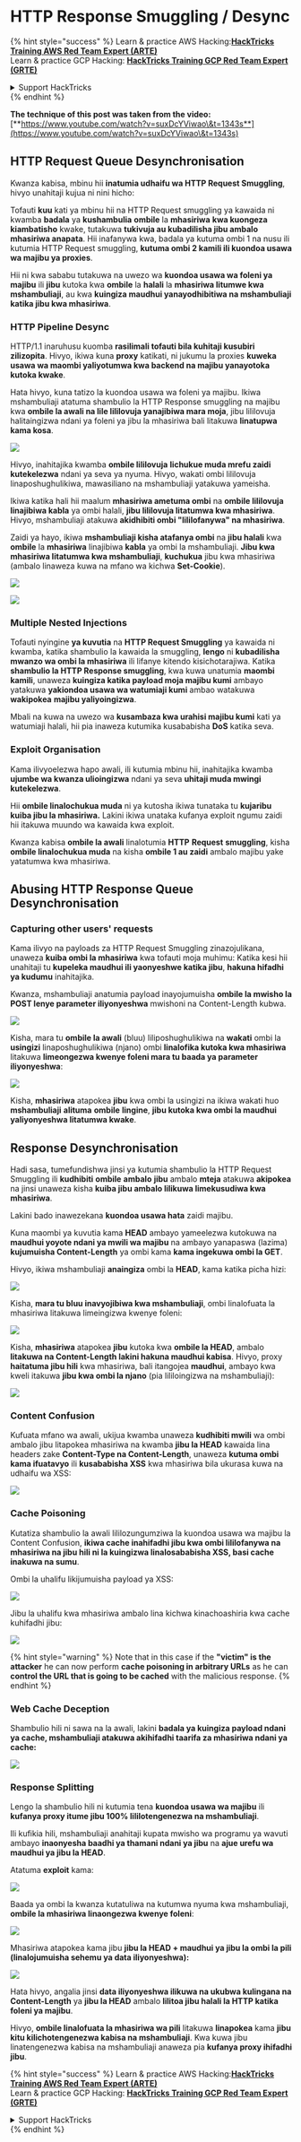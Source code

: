 # HTTP Response Smuggling / Desync

{% hint style="success" %}
Learn & practice AWS Hacking:<img src="/.gitbook/assets/arte.png" alt="" data-size="line">[**HackTricks Training AWS Red Team Expert (ARTE)**](https://training.hacktricks.xyz/courses/arte)<img src="/.gitbook/assets/arte.png" alt="" data-size="line">\
Learn & practice GCP Hacking: <img src="/.gitbook/assets/grte.png" alt="" data-size="line">[**HackTricks Training GCP Red Team Expert (GRTE)**<img src="/.gitbook/assets/grte.png" alt="" data-size="line">](https://training.hacktricks.xyz/courses/grte)

<details>

<summary>Support HackTricks</summary>

* Check the [**subscription plans**](https://github.com/sponsors/carlospolop)!
* **Join the** 💬 [**Discord group**](https://discord.gg/hRep4RUj7f) or the [**telegram group**](https://t.me/peass) or **follow** us on **Twitter** 🐦 [**@hacktricks\_live**](https://twitter.com/hacktricks\_live)**.**
* **Share hacking tricks by submitting PRs to the** [**HackTricks**](https://github.com/carlospolop/hacktricks) and [**HackTricks Cloud**](https://github.com/carlospolop/hacktricks-cloud) github repos.

</details>
{% endhint %}

**The technique of this post was taken from the video:** [**https://www.youtube.com/watch?v=suxDcYViwao\&t=1343s**](https://www.youtube.com/watch?v=suxDcYViwao\&t=1343s)

## HTTP Request Queue Desynchronisation

Kwanza kabisa, mbinu hii **inatumia udhaifu wa HTTP Request Smuggling**, hivyo unahitaji kujua ni nini hicho:

Tofauti **kuu** kati ya mbinu hii na HTTP Request smuggling ya kawaida ni kwamba **badala** ya **kushambulia** **ombile** la **mhasiriwa** **kwa kuongeza kiambatisho** kwake, tutakuwa **tukivuja au kubadilisha jibu ambalo mhasiriwa anapata**. Hii inafanywa kwa, badala ya kutuma ombi 1 na nusu ili kutumia HTTP Request smuggling, **kutuma ombi 2 kamili ili kuondoa usawa wa majibu ya proxies**.

Hii ni kwa sababu tutakuwa na uwezo wa **kuondoa usawa wa foleni ya majibu** ili **jibu** kutoka kwa **ombile** la **halali** la **mhasiriwa litumwe kwa mshambuliaji**, au kwa **kuingiza maudhui yanayodhibitiwa na mshambuliaji katika jibu kwa mhasiriwa**.

### HTTP Pipeline Desync

HTTP/1.1 inaruhusu kuomba **rasilimali tofauti bila kuhitaji kusubiri zilizopita**. Hivyo, ikiwa kuna **proxy** katikati, ni jukumu la proxies **kuweka usawa wa maombi yaliyotumwa kwa backend na majibu yanayotoka kutoka kwake**.

Hata hivyo, kuna tatizo la kuondoa usawa wa foleni ya majibu. Ikiwa mshambuliaji atatuma shambulio la HTTP Response smuggling na majibu kwa **ombile la awali na lile lililovuja yanajibiwa mara moja**, jibu lililovuja halitaingizwa ndani ya foleni ya jibu la mhasiriwa bali litakuwa **linatupwa kama kosa**.

![](<../.gitbook/assets/image (633).png>)

Hivyo, inahitajika kwamba **ombile lililovuja** **lichukue muda mrefu zaidi kutekelezwa** ndani ya seva ya nyuma. Hivyo, wakati ombi lililovuja linaposhughulikiwa, mawasiliano na mshambuliaji yatakuwa yameisha.

Ikiwa katika hali hii maalum **mhasiriwa ametuma ombi** na **ombile lililovuja linajibiwa kabla** ya ombi halali, **jibu lililovuja litatumwa kwa mhasiriwa**. Hivyo, mshambuliaji atakuwa **akidhibiti ombi "lililofanywa" na mhasiriwa**.

Zaidi ya hayo, ikiwa **mshambuliaji kisha atafanya ombi** na **jibu halali** kwa **ombile** la **mhasiriwa** linajibiwa **kabla** ya ombi la mshambuliaji. **Jibu kwa mhasiriwa litatumwa kwa mshambuliaji**, **kuchukua** jibu kwa mhasiriwa (ambalo linaweza kuwa na mfano wa kichwa **Set-Cookie**).

![](<../.gitbook/assets/image (1020).png>)

![](<../.gitbook/assets/image (719).png>)

### Multiple Nested Injections

Tofauti nyingine **ya kuvutia** na **HTTP Request Smuggling** ya kawaida ni kwamba, katika shambulio la kawaida la smuggling, **lengo** ni **kubadilisha mwanzo wa ombi la mhasiriwa** ili lifanye kitendo kisichotarajiwa. Katika **shambulio la HTTP Response smuggling**, kwa kuwa unatumia **maombi kamili**, unaweza **kuingiza katika payload moja majibu kumi** ambayo yatakuwa **yakiondoa usawa wa watumiaji kumi** ambao watakuwa **wakipokea** **majibu yaliyoingizwa**.

Mbali na kuwa na uwezo wa **kusambaza kwa urahisi majibu kumi** kati ya watumiaji halali, hii pia inaweza kutumika kusababisha **DoS** katika seva.

### Exploit Organisation

Kama ilivyoelezwa hapo awali, ili kutumia mbinu hii, inahitajika kwamba **ujumbe wa kwanza ulioingizwa** ndani ya seva **uhitaji muda mwingi kutekelezwa**.

Hii **ombile linalochukua muda** ni ya kutosha ikiwa tunataka tu **kujaribu kuiba jibu la mhasiriwa.** Lakini ikiwa unataka kufanya exploit ngumu zaidi hii itakuwa muundo wa kawaida kwa exploit.

Kwanza kabisa **ombile la awali** linalotumia **HTTP** **Request** **smuggling**, kisha **ombile linalochukua muda** na kisha **ombile 1 au zaidi** ambalo majibu yake yatatumwa kwa mhasiriwa.

## Abusing HTTP Response Queue Desynchronisation

### Capturing other users' requests <a href="#capturing-other-users-requests" id="capturing-other-users-requests"></a>

Kama ilivyo na payloads za HTTP Request Smuggling zinazojulikana, unaweza **kuiba ombi la mhasiriwa** kwa tofauti moja muhimu: Katika kesi hii unahitaji tu **kupeleka maudhui ili yaonyeshwe katika jibu**, **hakuna hifadhi ya kudumu** inahitajika.

Kwanza, mshambuliaji anatumia payload inayojumuisha **ombile la mwisho la POST lenye parameter iliyonyeshwa** mwishoni na Content-Length kubwa.

![](<../.gitbook/assets/image (1053).png>)

Kisha, mara tu **ombile la awali** (bluu) liliposhughulikiwa na **wakati** ombi la **usingizi** linaposhughulikiwa (njano) ombi **linalofika kutoka kwa mhasiriwa** litakuwa **limeongezwa kwenye foleni mara tu baada ya parameter iliyonyeshwa**:

![](<../.gitbook/assets/image (794).png>)

Kisha, **mhasiriwa** atapokea **jibu** kwa ombi la usingizi na ikiwa wakati huo **mshambuliaji** **alituma** **ombile** **lingine**, **jibu kutoka kwa ombi la maudhui yaliyonyeshwa litatumwa kwake**.

## Response Desynchronisation

Hadi sasa, tumefundishwa jinsi ya kutumia shambulio la HTTP Request Smuggling ili **kudhibiti** **ombile** **ambalo** **jibu** ambalo **mteja** atakuwa **akipokea** na jinsi unaweza kisha **kuiba jibu ambalo lilikuwa limekusudiwa kwa mhasiriwa**.

Lakini bado inawezekana **kuondoa usawa hata** zaidi majibu.

Kuna maombi ya kuvutia kama **HEAD** ambayo yameelezwa kutokuwa na **maudhui yoyote ndani ya mwili wa majibu** na ambayo yanapaswa (lazima) **kujumuisha Content-Length** ya ombi kama **kama ingekuwa ombi la GET**.

Hivyo, ikiwa mshambuliaji **anaingiza** ombi la **HEAD**, kama katika picha hizi:

![](<../.gitbook/assets/image (1107).png>)

Kisha, **mara tu bluu inavyojibiwa kwa mshambuliaji**, ombi linalofuata la mhasiriwa litakuwa limeingizwa kwenye foleni:

![](<../.gitbook/assets/image (999).png>)

Kisha, **mhasiriwa** atapokea **jibu** kutoka kwa **ombile la HEAD**, ambalo **litakuwa na Content-Length lakini hakuna maudhui kabisa**. Hivyo, proxy **haitatuma jibu hili** kwa mhasiriwa, bali itangojea **maudhui**, ambayo kwa kweli itakuwa **jibu kwa ombi la njano** (pia lililoingizwa na mshambuliaji):

![](<../.gitbook/assets/image (735).png>)

### Content Confusion

Kufuata mfano wa awali, ukijua kwamba unaweza **kudhibiti mwili** wa ombi ambalo jibu litapokea mhasiriwa na kwamba **jibu la HEAD** kawaida lina headers zake **Content-Type na Content-Length**, unaweza **kutuma ombi kama ifuatavyo** ili **kusababisha XSS** kwa mhasiriwa bila ukurasa kuwa na udhaifu wa XSS:

![](<../.gitbook/assets/image (688).png>)

### Cache Poisoning

Kutatiza shambulio la awali lililozungumziwa la kuondoa usawa wa majibu la Content Confusion, **ikiwa cache inahifadhi jibu kwa ombi lililofanywa na mhasiriwa na jibu hili ni la kuingizwa linalosababisha XSS, basi cache inakuwa na sumu**.

Ombi la uhalifu likijumuisha payload ya XSS:

![](<../.gitbook/assets/image (614).png>)

Jibu la uhalifu kwa mhasiriwa ambalo lina kichwa kinachoashiria kwa cache kuhifadhi jibu:

![](<../.gitbook/assets/image (566).png>)

{% hint style="warning" %}
Note that in this case if the **"victim" is the attacker** he can now perform **cache poisoning in arbitrary URLs** as he can **control the URL that is going to be cached** with the malicious response.
{% endhint %}

### Web Cache Deception

Shambulio hili ni sawa na la awali, lakini **badala ya kuingiza payload ndani ya cache, mshambuliaji atakuwa akihifadhi taarifa za mhasiriwa ndani ya cache:**

![](<../.gitbook/assets/image (991).png>)

### Response Splitting

Lengo la shambulio hili ni kutumia tena **kuondoa usawa wa majibu** ili **kufanya proxy itume jibu 100% lililotengenezwa na mshambuliaji**.

Ili kufikia hili, mshambuliaji anahitaji kupata mwisho wa programu ya wavuti ambayo **inaonyesha baadhi ya thamani ndani ya jibu** na **ajue urefu wa maudhui ya jibu la HEAD**.

Atatuma **exploit** kama:

![](<../.gitbook/assets/image (911).png>)

Baada ya ombi la kwanza kutatuliwa na kutumwa nyuma kwa mshambuliaji, **ombile la mhasiriwa linaongezwa kwenye foleni**:

![](<../.gitbook/assets/image (737).png>)

Mhasiriwa atapokea kama jibu **jibu la HEAD + maudhui ya jibu la ombi la pili (linalojumuisha sehemu ya data iliyonyeshwa):**

![](<../.gitbook/assets/image (356).png>)

Hata hivyo, angalia jinsi **data iliyonyeshwa ilikuwa na ukubwa kulingana na Content-Length** ya **jibu la HEAD** ambalo **lilitoa jibu halali la HTTP katika foleni ya majibu**.

Hivyo, **ombile linalofuata la mhasiriwa wa pili** litakuwa **linapokea** kama **jibu kitu kilichotengenezwa kabisa na mshambuliaji**. Kwa kuwa jibu linatengenezwa kabisa na mshambuliaji anaweza pia **kufanya proxy ihifadhi jibu**.

{% hint style="success" %}
Learn & practice AWS Hacking:<img src="/.gitbook/assets/arte.png" alt="" data-size="line">[**HackTricks Training AWS Red Team Expert (ARTE)**](https://training.hacktricks.xyz/courses/arte)<img src="/.gitbook/assets/arte.png" alt="" data-size="line">\
Learn & practice GCP Hacking: <img src="/.gitbook/assets/grte.png" alt="" data-size="line">[**HackTricks Training GCP Red Team Expert (GRTE)**<img src="/.gitbook/assets/grte.png" alt="" data-size="line">](https://training.hacktricks.xyz/courses/grte)

<details>

<summary>Support HackTricks</summary>

* Check the [**subscription plans**](https://github.com/sponsors/carlospolop)!
* **Join the** 💬 [**Discord group**](https://discord.gg/hRep4RUj7f) or the [**telegram group**](https://t.me/peass) or **follow** us on **Twitter** 🐦 [**@hacktricks\_live**](https://twitter.com/hacktricks\_live)**.**
* **Share hacking tricks by submitting PRs to the** [**HackTricks**](https://github.com/carlospolop/hacktricks) and [**HackTricks Cloud**](https://github.com/carlospolop/hacktricks-cloud) github repos.

</details>
{% endhint %}
